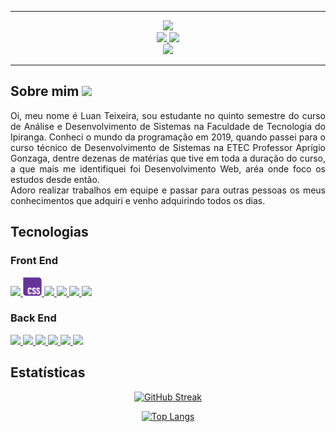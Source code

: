 
--- 

<div id="header" align="center">
  <img src="https://media4.giphy.com/media/iIqmM5tTjmpOB9mpbn/giphy.gif?cid=ecf05e476q25gnrfvvvtozi6xe3dfcafg7qjn2jjm542ll9p&rid=giphy.gif&ct=g" width=250/>
</div>
<div id="badges" align="center">
  <a href="https://www.linkedin.com/in/luan-teixeira-5a55b8132/">
    <img style="display: inline-block;" src="https://img.shields.io/badge/LinkedIn-blue?logo=linkedin&logoColor=white&style=for-the-badge" />
  <a>
  <a href="https://www.github.com/luanLTS" target="_blank" rel="noreferrer"><img
src="https://img.shields.io/github/followers/luanLTS?logo=github&style=for-the-badge&color=a855f7&labelColor=0f172a" /></a>
<br/>
<img src="https://komarev.com/ghpvc/?username=luanLTS&style=flat-square&color=blue"/>
</div>

--- 



## Sobre mim <img src="https://i.giphy.com/media/hvRJCLFzcasrR4ia7z/giphy.webp" width=30 />  
<div id="body" align="justify">
  Oi, meu nome é Luan Teixeira, sou estudante no quinto semestre do curso de Análise e Desenvolvimento de Sistemas na Faculdade de Tecnologia do Ipiranga. Conheci o mundo da programação em 2019, quando passei para o curso técnico de Desenvolvimento de Sistemas na ETEC Professor Aprígio Gonzaga, dentre dezenas de matérias que tive em toda a duração do curso, a que mais me identifiquei foi Desenvolvimento Web, aréa onde foco os estudos desde então. <br />
Adoro realizar trabalhos em equipe e passar para outras pessoas os meus conhecimentos que adquiri e venho adquirindo todos os dias.
</div>



## Tecnologias
### Front End
<div id="techs" align="left">
  
  <a href="" target="_blank" rel="noreferrer">
    <img src="https://raw.githubusercontent.com/danielcranney/profileme-dev/main/public/icons/skills/html5-colored.svg" width=30/>
  </a>
  
  <a href="" target="_blank" rel="noreferrer">
    <img src="https://raw.githubusercontent.com/danielcranney/profileme-dev/main/public/icons/skills/css3-colored.svg" width=30 />
  </a>
  
  <a href="" target="_blank" rel="noreferrer">
    <img src="https://raw.githubusercontent.com/danielcranney/profileme-dev/main/public/icons/skills/javascript-colored.svg" width=30 />
  </a>
  
  <a href="" target="_blank" rel="noreferrer">
    <img src="https://raw.githubusercontent.com/danielcranney/profileme-dev/main/public/icons/skills/bootstrap-colored.svg" width=30 />
  </a>
  
  <a href="" target="_blank" rel="noreferrer">
    <img src="https://raw.githubusercontent.com/danielcranney/profileme-dev/main/public/icons/skills/jquery-colored.svg" width=30 />
  </a>
  
  <a href="" target="_blank" rel="noreferrer">
    <img src="https://raw.githubusercontent.com/danielcranney/profileme-dev/main/public/icons/skills/angularjs-colored.svg" width=30 />
  </a>
</div>

### Back End
<div id="techs" align="left">
<a href="" target="_blank" rel="noreferrer">
    <img src="https://raw.githubusercontent.com/danielcranney/profileme-dev/main/public/icons/skills/c-colored.svg" width=30 />
  </a>
  
  <a href="" target="_blank" rel="noreferrer">
    <img src="https://raw.githubusercontent.com/danielcranney/profileme-dev/main/public/icons/skills/java-colored.svg" width=30 />
  </a>
  
  <a href="" target="_blank" rel="noreferrer">
    <img src="https://raw.githubusercontent.com/danielcranney/profileme-dev/main/public/icons/skills/express-colored.svg" width=30 />
  </a>
  
  <a href="" target="_blank" rel="noreferrer">
    <img src="https://raw.githubusercontent.com/danielcranney/profileme-dev/main/public/icons/skills/mysql-colored.svg" width=30 />
  </a>
  
  
  <a href="" target="_blank" rel="noreferrer">
    <img src="https://raw.githubusercontent.com/danielcranney/profileme-dev/main/public/icons/skills/nodejs-colored.svg" width=30 />
  </a>
  
  
  <a href="" target="_blank" rel="noreferrer">
    <img src="https://cdn.jsdelivr.net/gh/devicons/devicon/icons/spring/spring-original.svg" width=30 />
  </a>
 
<div>



## Estatísticas 
<div id="stats" align=center>

[![GitHub Streak](http://github-readme-streak-stats.herokuapp.com?user=luanLTS&theme=gruvbox&date_format=M%20j%5B%2C%20Y%5D&locale=pt-br&background=000000)](https://git.io/streak-stats)

[![Top Langs](https://github-readme-stats.vercel.app/api/top-langs/?username=luanLTS&layout=compact&theme=vision-friendly-dark)](https://github.com/anuraghazra/github-readme-stats)
</div>


<!--
**luanLTS/luanLTS** is a ✨ _special_ ✨ repository because its `README.md` (this file) appears on your GitHub profile.

Here are some ideas to get you started:

- 🔭 I’m currently working on ...
- 🌱 I’m currently learning ...
- 👯 I’m looking to collaborate on ...
- 🤔 I’m looking for help with ...
- 💬 Ask me about ...
- 📫 How to reach me: ...
- 😄 Pronouns: ...
- ⚡ Fun fact: ...
-->

